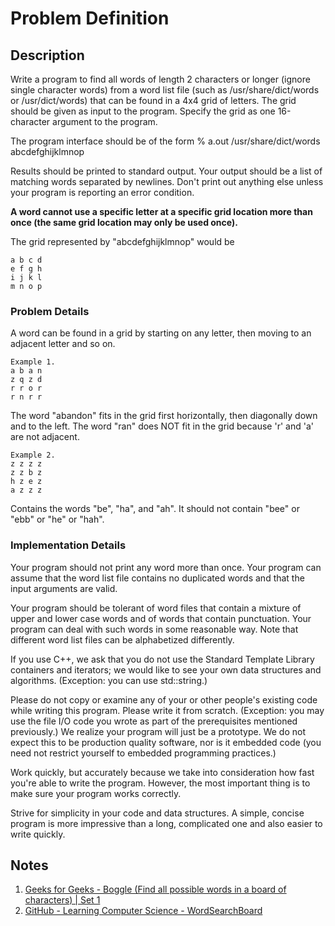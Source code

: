 # Problem Definition

## Description

Write a program to find all words of length 2 characters or longer (ignore single character words) from a word list file (such as /usr/share/dict/words or /usr/dict/words) that can be found in a 4x4 grid of letters. The grid should be given as input to the program. Specify the grid as one 16-character argument  to the program.

The program interface should be of the form
% a.out /usr/share/dict/words abcdefghijklmnop

Results should be printed to standard output.   Your output should be a list of matching words separated by newlines. Don't print out anything else unless your program is reporting an error condition.

**A word cannot use a specific letter at a specific grid location more than once (the same grid location may only be used once).**

The grid represented by "abcdefghijklmnop" would be

```plaintext
a b c d
e f g h
i j k l
m n o p
```

### Problem Details

A word can be found in a grid by starting on any letter, then moving to an adjacent letter and so on.

```plaintext
Example 1.
a b a n
z q z d
r r o r
r n r r
```

The word "abandon" fits in the grid first horizontally, then diagonally down and to the left. The word "ran" does NOT fit in the grid because 'r' and 'a' are not adjacent.

```plaintext
Example 2.
z z z z
z z b z
h z e z
a z z z
```

Contains the words "be", "ha", and "ah". It should not contain "bee" or "ebb" or "he" or "hah".

### Implementation Details

Your program should not print any word more than once. Your program can assume that the word list file contains no duplicated words and that the input arguments are valid.

Your program should be tolerant of word files that contain a mixture of upper and lower case words and of words that contain punctuation. Your program can deal with such words in some reasonable way. Note that different word list files can be alphabetized differently.

If you use C++, we ask that you do not use the Standard Template Library containers and iterators; we would like to see your own data structures and algorithms. (Exception: you can use std::string.)

Please do not copy or examine any of your or other people's existing code while writing this program. Please write it from scratch. (Exception: you may use the file I/O code you wrote as part of the prerequisites mentioned previously.) We realize your program will just be a prototype. We do not expect this to be production quality software, nor is it embedded code (you need not restrict yourself to embedded programming practices.)

Work quickly, but accurately because we take into consideration how fast you're able to write the program. However, the most important thing is to make sure your program works correctly.

Strive for simplicity in your code and data structures. A simple, concise program is more impressive than a long, complicated one and also easier to write quickly.

## Notes

1. [Geeks for Geeks - Boggle (Find all possible words in a board of characters) | Set 1](https://www.geeksforgeeks.org/boggle-find-possible-words-board-characters/)
1. [GitHub - Learning Computer Science -  WordSearchBoard](https://github.com/manastalukdar/learning-computer-science/tree/master/src/InterviewBit/src/Courses/Programming/Level8_Graphs/Problems/GraphTraversal/WordSearchBoard)